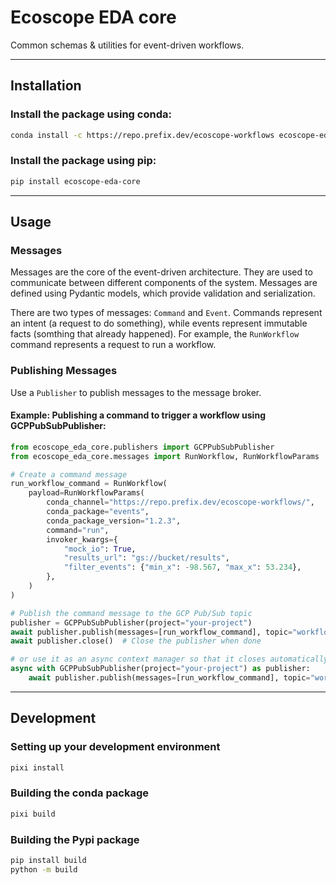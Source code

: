 # Ecoscope EDA core
Common schemas & utilities for event-driven workflows.

---
## Installation
### Install the package using conda:
```bash
conda install -c https://repo.prefix.dev/ecoscope-workflows ecoscope-eda-core
```
### Install the package using pip:
```bash
pip install ecoscope-eda-core
```
---
## Usage
### Messages
Messages are the core of the event-driven architecture. They are used to communicate between different components of the system. Messages are defined using Pydantic models, which provide validation and serialization.


There are two types of messages: `Command` and `Event`. Commands represent an intent (a request to do something), while events represent immutable facts (somthing that already happened). For example, the `RunWorkflow` command represents a request to run a workflow.

### Publishing Messages
Use a `Publisher` to publish messages to the message broker.

#### Example: Publishing a command to trigger a workflow using GCPPubSubPublisher:
```python
from ecoscope_eda_core.publishers import GCPPubSubPublisher
from ecoscope_eda_core.messages import RunWorkflow, RunWorkflowParams

# Create a command message
run_workflow_command = RunWorkflow(
    payload=RunWorkflowParams(
        conda_channel="https://repo.prefix.dev/ecoscope-workflows/",
        conda_package="events",
        conda_package_version="1.2.3",
        command="run",
        invoker_kwargs={
            "mock_io": True,
            "results_url": "gs://bucket/results",
            "filter_events": {"min_x": -98.567, "max_x": 53.234},
        },
    )
)

# Publish the command message to the GCP Pub/Sub topic
publisher = GCPPubSubPublisher(project="your-project")
await publisher.publish(messages=[run_workflow_command], topic="workflow-requests")
await publisher.close()  # Close the publisher when done

# or use it as an async context manager so that it closes automatically
async with GCPPubSubPublisher(project="your-project") as publisher:
    await publisher.publish(messages=[run_workflow_command], topic="workflow-requests")

```
---
## Development
### Setting up your development environment
```bash
pixi install
```
### Building the conda package
```bash
pixi build
```
### Building the Pypi package
```bash
pip install build
python -m build
```
